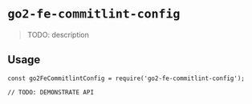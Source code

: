 # `go2-fe-commitlint-config`

> TODO: description

## Usage

```
const go2FeCommitlintConfig = require('go2-fe-commitlint-config');

// TODO: DEMONSTRATE API
```
